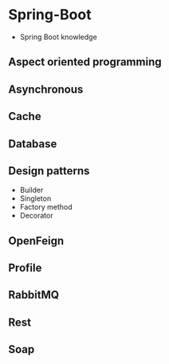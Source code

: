 # Spring-Boot
 - Spring Boot knowledge

## Aspect oriented programming

## Asynchronous

## Cache

## Database

## Design patterns
 - Builder
 - Singleton
 - Factory method
 - Decorator

## OpenFeign

## Profile

## RabbitMQ

## Rest

## Soap
